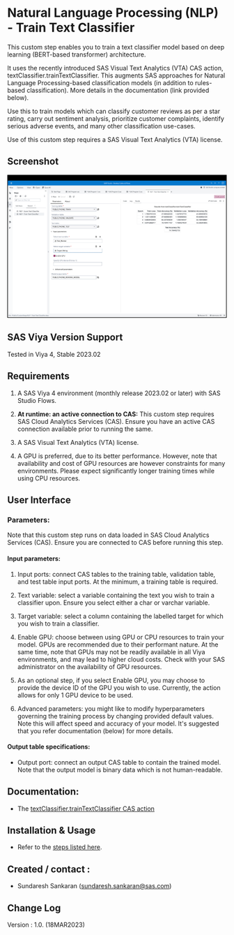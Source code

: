 # Natural Language Processing (NLP) - Train Text Classifier

This custom step enables you to train a text classifier model based on deep learning (BERT-based transformer) architecture.

It uses the recently introduced SAS Visual Text Analytics (VTA) CAS action, textClassifier.trainTextClassifier.  This augments SAS approaches for Natural Language Processing-based classification models (in addition to rules-based classification). More details in the documentation (link provided below).

Use this to train models which can classify customer reviews as per a star rating, carry out sentiment analysis, prioritize customer complaints, identify serious adverse events, and many other classification use-cases.

Use of this custom step requires a SAS Visual Text Analytics (VTA) license.

## Screenshot

![Train a Text Classifier](./img/screenshot-train-text-classifier.png)

## SAS Viya Version Support
Tested in Viya 4, Stable 2023.02

## Requirements

1. A SAS Viya 4 environment (monthly release 2023.02 or later) with SAS Studio Flows.

2. **At runtime: an active connection to CAS:** This custom step requires SAS Cloud Analytics Services (CAS). Ensure you have an active CAS connection available prior to running the same.

3. A SAS Visual Text Analytics (VTA) license.

4. A GPU is preferred, due to its better performance.  However, note that availability and cost of GPU resources are however constraints for many environments.  Please expect significantly longer training times while using CPU resources.

## User Interface

### Parameters:

Note that this custom step runs on data loaded in SAS Cloud Analytics Services (CAS). Ensure you are connected to CAS before running this step.

#### Input parameters:

1. Input ports: connect CAS tables to the training table, validation table, and test table input ports.  At the minimum, a training table is required.

2. Text variable: select a variable containing the text you wish to train a classifier upon.  Ensure you select either a char or varchar variable.

3. Target variable: select a column containing the labelled target for which you wish to train a classifier. 

4. Enable GPU: choose between using GPU or CPU resources to train your model.  GPUs are recommended due to their performant nature.  At the same time, note that GPUs may not be readily available in all Viya environments, and may lead to higher cloud costs.  Check with your SAS administrator on the availability of GPU resources.

5. As an optional step, if you select Enable GPU, you may choose to provide the device ID of the GPU you wish to use.  Currently, the action allows for only 1 GPU device to be used.

6. Advanced parameters: you might like to modify hyperparameters governing the training process by changing provided default values.  Note this will affect speed and accuracy of your model.  It's suggested that you refer documentation (below) for more details.

#### Output table specifications:

- Output port: connect an output CAS table to contain the trained model.  Note that the output model is binary data which is not human-readable.

## Documentation:

- The [textClassifier.trainTextClassifier CAS action](https://go.documentation.sas.com/doc/en/pgmsascdc/default/casvtapg/cas-textclassifier-traintextclassifier.htm)


## Installation & Usage
- Refer to the [steps listed here](https://github.com/sassoftware/sas-studio-custom-steps#getting-started---making-a-custom-step-from-this-repository-available-in-sas-studio).

## Created / contact : 

- Sundaresh Sankaran (sundaresh.sankaran@sas.com)

## Change Log

Version : 1.0.   (18MAR2023)